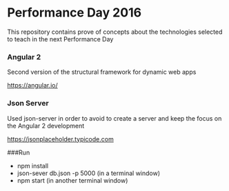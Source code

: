 # Performance Day 2016

This repository contains prove of concepts about the technologies selected to teach in the next Performance Day

### Angular 2
Second version of the structural framework for dynamic web apps

https://angular.io/

### Json Server
Used json-server in order to avoid to create a server and keep the focus on the Angular 2 development

https://jsonplaceholder.typicode.com

###Run

* npm install
* json-sever db.json -p 5000 (in a terminal window)
* npm start (in another terminal window)